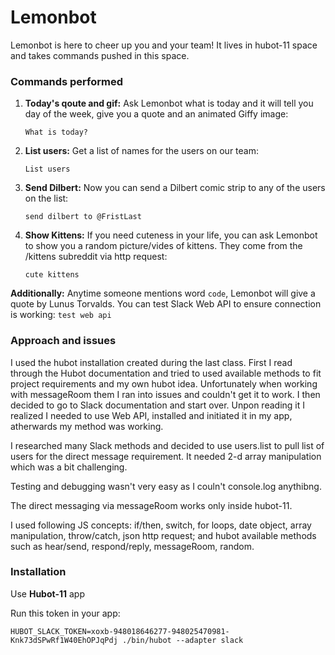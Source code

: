 # Lemonbot

Lemonbot is here to cheer up you and your team! It lives in hubot-11 space and takes commands pushed in this space. 

### Commands performed

1. **Today's qoute and gif:**
Ask Lemonbot what is today and it will tell you day of the week, give you a quote and an animated Giffy image: 

    ```
    What is today?
    ```

2. **List users:**
Get a list of names for the users on our team: 

    ```
    List users
    ```

3. **Send Dilbert:**
Now you can send a Dilbert comic strip to any of the users on the list:

    ```
    send dilbert to @FristLast
    ```

4. **Show Kittens:**
If you need cuteness in your life, you can ask Lemonbot to show you a random picture/vides of kittens. They come from the /kittens subreddit via http request:

    ```
    cute kittens
    ```

**Additionally:**
Anytime someone mentions word `code`, Lemonbot will give a quote by Lunus Torvalds.
You can test Slack Web API to ensure connection is working: `test web api`


### Approach and issues
I used the hubot installation created during the last class. First I read through the Hubot documentation and tried to used available methods to fit project requirements and my own hubot idea. Unfortunately when working with messageRoom them I ran into issues and couldn't get it to work. I then decided to go to Slack documentation and start over. Unpon reading it I realized I needed to use Web API, installed and initiated it in my app, atherwards my method was working.

I researched many Slack methods and decided to use users.list to pull list of users for the direct message requirement. It needed 2-d array manipulation which was a bit challenging.

Testing and debugging wasn't very easy as I couln't console.log anythibng.

The direct messaging via messageRoom works only inside hubot-11. 

I used following JS concepts: if/then, switch, for loops, date object, array manipulation, throw/catch, json http request; and hubot available methods such as hear/send, respond/reply, messageRoom, random.

### Installation
Use **Hubot-11** app

Run this token in your app:

`HUBOT_SLACK_TOKEN=xoxb-948018646277-948025470981-Knk73dSPwRf1W40EhOPJqPdj ./bin/hubot --adapter slack`
